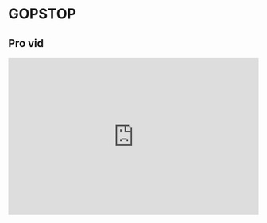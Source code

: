 # GOPSTOP

<h2>Pro vid</h2>

<iframe width="100%" height="315"
  src="https://www.youtube.com/embed/dQw4w9WgXcQ"
  frameborder="0"
  allowfullscreen>
</iframe>
